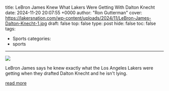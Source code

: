 title: LeBron James Knew What Lakers Were Getting With Dalton Knecht
date: 2024-11-20 20:07:55 +0000
author: "Ron Gutterman"
cover: https://lakersnation.com/wp-content/uploads/2024/11/LeBron-James-Dalton-Knecht-1.jpg
draft: false
top: false
type: post
hide: false
toc: false
tags:
  - Sports
categories:
  - sports
---

![](https://lakersnation.com/wp-content/uploads/2024/11/LeBron-James-Dalton-Knecht-1.jpg)

LeBron James says he knew exactly what the Los Angeles Lakers were getting when they drafted Dalton Knecht and he isn't lying.

[read more](https://lakersnation.com/lebron-james-knew-what-lakers-were-getting-with-dalton-knecht/)
